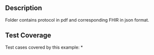 ## Description

Folder contains protocol in pdf and corresponding FHIR in json format.

## Test Coverage

Test cases covered by this example:
*
